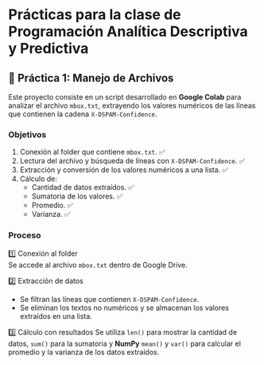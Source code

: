 # Prácticas para la clase de Programación Analítica Descriptiva y Predictiva

## 📂 Práctica 1: Manejo de Archivos
Este proyecto consiste en un script desarrollado en **Google Colab** para analizar el archivo `mbox.txt`, extrayendo los valores numéricos de las líneas que contienen la cadena `X-DSPAM-Confidence`.  

### Objetivos  
1. Conexión al folder que contiene `mbox.txt`. ✅  
2. Lectura del archivo y búsqueda de líneas con `X-DSPAM-Confidence`. ✅ 
3. Extracción y conversión de los valores numéricos a una lista. ✅
4. Cálculo de:  
   - Cantidad de datos extraídos. ✅
   - Sumatoria de los valores. ✅
   - Promedio. ✅
   - Varianza. ✅  

### Proceso  
1️⃣ Conexión al folder  
Se accede al archivo `mbox.txt` dentro de Google Drive.  

2️⃣ Extracción de datos  
- Se filtran las líneas que contienen `X-DSPAM-Confidence`.  
- Se eliminan los textos no numéricos y se almacenan los valores extraídos en una lista.  

3️⃣ Cálculo con resultados 
Se utiliza `len()` para mostrar la cantidad de datos, `sum()` para la sumatoria y **NumPy** `mean()` y `var()` para calcular el promedio y la varianza de los datos extraídos. 

